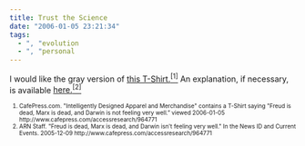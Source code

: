 ```yaml
---
title: Trust the Science
date: "2006-01-05 23:21:34"
tags:
  - ", "evolution
  - ", "personal
---
```

I would like the gray version of <a title="Intelligently Designed Apparel and Merchandise" href="http://www.cafepress.com/accessresearch/964771">this T-Shirt.<sup>[1]</sup></a> An explanation, if necessary, is available <a title="Freud is dead, Marx is dead, and Darwin isn't feeling very well." href="http://www.arn.org/blogs/index.php/3/2005/12/09/freud_is_dead_max_is_dead_and_darwin_isn">here.<sup>[2]</sup></a>

<font size="-2">
<ol>
	<li><font size="-2">CafePress.com. "Intelligently Designed Apparel and Merchandise" contains a T-Shirt saying "Freud is dead, Marx is dead, and Darwin is not feeling very well.” viewed 2006-01-05 http://www.cafepress.com/accessresearch/964771</font></li>
	<li><font size="-2">ARN Staff. "Freud is dead, Marx is dead, and Darwin isn't feeling very well." In the News ID and Current Events. 2005-12-09 http://www.cafepress.com/accessresearch/964771 </font></li>
</ol>
</font>

